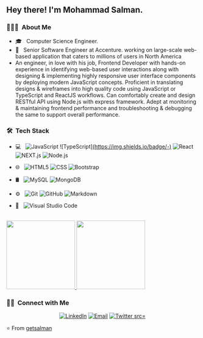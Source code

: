 
<h2> Hey there! I'm Mohammad Salman.</h2>

<h3> 👨🏻‍💻 &nbsp;About Me </h3>

- 🎓 &nbsp; Computer Science Engineer.
- 💼 &nbsp; Senior Software Engineer at Accenture. working on large-scale web-based application that caters to millions of users in North America
- An engineer, in love with his job, Frontend Developer with hands-on experience in identifying web-based user interactions along with 
  designing & implementing highly responsive user interface components by deploying modern JavaScript concepts. Proficient in 
  translating designs & wireframes into high quality code using JavaScript or TypeScript and ReactJS workflows. Can comfortably create 
  and design RESTful API using Node.js with express framework. Adept at monitoring & maintaining frontend performance and 
  troubleshooting & debugging the same to support overall performance.

<h3> 🛠 &nbsp;Tech Stack</h3>

- 💻 &nbsp;
  ![JavaScript](https://img.shields.io/badge/-JavaScript-333333?style=flat&logo=javascript)
  ![TypeScript][(https://img.shields.io/badge/-)](https://img.shields.io/badge/TypeScript-007ACC?style=for-the-badge&logo=typescript&logoColor=white)
   ![React](https://img.shields.io/badge/-React-333333?style=flat&logo=react)
  ![NEXT.js]()
  ![Node.js](https://img.shields.io/badge/-Node.js-333333?style=flat&logo=node.js)
- 🌐 &nbsp;
  ![HTML5](https://img.shields.io/badge/-HTML5-333333?style=flat&logo=HTML5)
  ![CSS](https://img.shields.io/badge/-CSS-333333?style=flat&logo=CSS3&logoColor=1572B6)
  ![Bootstrap](https://img.shields.io/badge/-Bootstrap-333333?style=flat&logo=bootstrap&logoColor=563D7C)

- 🛢 &nbsp;
  ![MySQL](https://img.shields.io/badge/-MySQL-333333?style=flat&logo=mysql)
  ![MongoDB](https://img.shields.io/badge/-MongoDB-333333?style=flat&logo=mongodb)
- ⚙️ &nbsp;
  ![Git](https://img.shields.io/badge/-Git-333333?style=flat&logo=git)
  ![GitHub](https://img.shields.io/badge/-GitHub-333333?style=flat&logo=github)
  ![Markdown](https://img.shields.io/badge/-Markdown-333333?style=flat&logo=markdown)
- 🔧 &nbsp;
  ![Visual Studio Code](https://img.shields.io/badge/-Visual%20Studio%20Code-333333?style=flat&logo=visual-studio-code&logoColor=007ACC)
  

 

<br/>

<a href="https://github.com/getsalman">
  <img height="180em" src="https://github-readme-stats.vercel.app/api?username=getsalman&theme=buefy&show_icons=true" />
  <img height="180em" src="https://github-readme-stats.vercel.app/api/top-langs/?username=getsalman&theme=buefy&layout=compact" />
</a>

<br/>

<h3> 🤝🏻 &nbsp;Connect with Me </h3>

<p align="center">
<a href="https://www.linkedin.com/in/getsalman/"><img alt="LinkedIn" src="https://img.shields.io/badge/LinkedIn-Mohammad%20Salman-blue?style=flat-square&logo=linkedin"></a>
<a href="mailto:getmdsalman@gmail.com"><img alt="Email" src="https://img.shields.io/badge/Email-getmdsalman@gmail.com-blue?style=flat-square&logo=gmail"></a>
  <a href="https://twitter.com/getsalman_"><img alt="Twitter src="https://img.shields.io/badge/twitter-Mohammad%20Salman-blue?style=flat-square&logo=twitter"></a>
</p>

⭐️ From [getsalman](https://github.com/getsalman)
